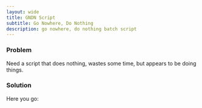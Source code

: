```yaml
---
layout: wide
title: GNDN Script
subtitle: Go Nowhere, Do Nothing
description: go nowhere, do nothing batch script
---
```


### Problem

Need a script that does nothing, wastes some time, but appears to be doing things.

### Solution

Here you go:

<script src="https://gist.github.com/maciakl/5152273.js"></script>
